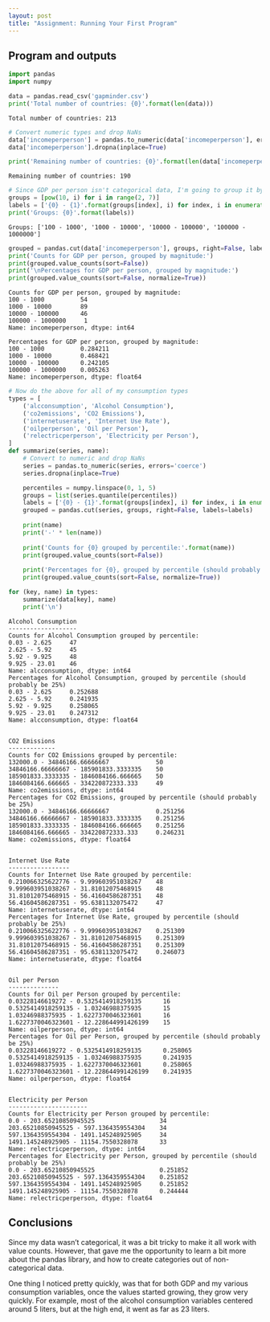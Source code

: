 ```yaml
---
layout: post
title: "Assignment: Running Your First Program"
---
```


## Program and outputs

```python
import pandas
import numpy

data = pandas.read_csv('gapminder.csv')
print('Total number of countries: {0}'.format(len(data)))
```

    Total number of countries: 213



```python
# Convert numeric types and drop NaNs
data['incomeperperson'] = pandas.to_numeric(data['incomeperperson'], errors='coerce')
data['incomeperperson'].dropna(inplace=True)

print('Remaining number of countries: {0}'.format(len(data['incomeperperson'])))
```

    Remaining number of countries: 190



```python
# Since GDP per person isn't categorical data, I'm going to group it by magnitude first
groups = [pow(10, i) for i in range(2, 7)]
labels = ['{0} - {1}'.format(groups[index], i) for index, i in enumerate(groups[1:])]
print('Groups: {0}'.format(labels))
```

    Groups: ['100 - 1000', '1000 - 10000', '10000 - 100000', '100000 - 1000000']



```python
grouped = pandas.cut(data['incomeperperson'], groups, right=False, labels=labels)
print('Counts for GDP per person, grouped by magnitude:')
print(grouped.value_counts(sort=False))
print('\nPercentages for GDP per person, grouped by magnitude:')
print(grouped.value_counts(sort=False, normalize=True))
```

    Counts for GDP per person, grouped by magnitude:
    100 - 1000          54
    1000 - 10000        89
    10000 - 100000      46
    100000 - 1000000     1
    Name: incomeperperson, dtype: int64
    
    Percentages for GDP per person, grouped by magnitude:
    100 - 1000          0.284211
    1000 - 10000        0.468421
    10000 - 100000      0.242105
    100000 - 1000000    0.005263
    Name: incomeperperson, dtype: float64



```python
# Now do the above for all of my consumption types
types = [
    ('alcconsumption', 'Alcohol Consumption'),
    ('co2emissions', 'CO2 Emissions'),
    ('internetuserate', 'Internet Use Rate'),
    ('oilperperson', 'Oil per Person'),
    ('relectricperperson', 'Electricity per Person'),
]
def summarize(series, name):
    # Convert to numeric and drop NaNs
    series = pandas.to_numeric(series, errors='coerce')
    series.dropna(inplace=True)

    percentiles = numpy.linspace(0, 1, 5)
    groups = list(series.quantile(percentiles))
    labels = ['{0} - {1}'.format(groups[index], i) for index, i in enumerate(groups[1:])]
    grouped = pandas.cut(series, groups, right=False, labels=labels)
    
    print(name)
    print('-' * len(name))
    
    print('Counts for {0} grouped by percentile:'.format(name))
    print(grouped.value_counts(sort=False))
    
    print('Percentages for {0}, grouped by percentile (should probably be 25%)'.format(name))
    print(grouped.value_counts(sort=False, normalize=True))

for (key, name) in types:
    summarize(data[key], name)
    print('\n')
```

    Alcohol Consumption
    -------------------
    Counts for Alcohol Consumption grouped by percentile:
    0.03 - 2.625     47
    2.625 - 5.92     45
    5.92 - 9.925     48
    9.925 - 23.01    46
    Name: alcconsumption, dtype: int64
    Percentages for Alcohol Consumption, grouped by percentile (should probably be 25%)
    0.03 - 2.625     0.252688
    2.625 - 5.92     0.241935
    5.92 - 9.925     0.258065
    9.925 - 23.01    0.247312
    Name: alcconsumption, dtype: float64
    
    
    CO2 Emissions
    -------------
    Counts for CO2 Emissions grouped by percentile:
    132000.0 - 34846166.66666667             50
    34846166.66666667 - 185901833.3333335    50
    185901833.3333335 - 1846084166.666665    50
    1846084166.666665 - 334220872333.333     49
    Name: co2emissions, dtype: int64
    Percentages for CO2 Emissions, grouped by percentile (should probably be 25%)
    132000.0 - 34846166.66666667             0.251256
    34846166.66666667 - 185901833.3333335    0.251256
    185901833.3333335 - 1846084166.666665    0.251256
    1846084166.666665 - 334220872333.333     0.246231
    Name: co2emissions, dtype: float64
    
    
    Internet Use Rate
    -----------------
    Counts for Internet Use Rate grouped by percentile:
    0.210066325622776 - 9.999603951038267    48
    9.999603951038267 - 31.81012075468915    48
    31.81012075468915 - 56.41604586287351    48
    56.41604586287351 - 95.6381132075472     47
    Name: internetuserate, dtype: int64
    Percentages for Internet Use Rate, grouped by percentile (should probably be 25%)
    0.210066325622776 - 9.999603951038267    0.251309
    9.999603951038267 - 31.81012075468915    0.251309
    31.81012075468915 - 56.41604586287351    0.251309
    56.41604586287351 - 95.6381132075472     0.246073
    Name: internetuserate, dtype: float64
    
    
    Oil per Person
    --------------
    Counts for Oil per Person grouped by percentile:
    0.03228146619272 - 0.5325414918259135      16
    0.5325414918259135 - 1.03246988375935      15
    1.03246988375935 - 1.6227370046323601      16
    1.6227370046323601 - 12.228644991426199    15
    Name: oilperperson, dtype: int64
    Percentages for Oil per Person, grouped by percentile (should probably be 25%)
    0.03228146619272 - 0.5325414918259135      0.258065
    0.5325414918259135 - 1.03246988375935      0.241935
    1.03246988375935 - 1.6227370046323601      0.258065
    1.6227370046323601 - 12.228644991426199    0.241935
    Name: oilperperson, dtype: float64
    
    
    Electricity per Person
    ----------------------
    Counts for Electricity per Person grouped by percentile:
    0.0 - 203.65210850945525                  34
    203.65210850945525 - 597.1364359554304    34
    597.1364359554304 - 1491.145248925905     34
    1491.145248925905 - 11154.7550328078      33
    Name: relectricperperson, dtype: int64
    Percentages for Electricity per Person, grouped by percentile (should probably be 25%)
    0.0 - 203.65210850945525                  0.251852
    203.65210850945525 - 597.1364359554304    0.251852
    597.1364359554304 - 1491.145248925905     0.251852
    1491.145248925905 - 11154.7550328078      0.244444
    Name: relectricperperson, dtype: float64
    
    
## Conclusions

Since my data wasn&rsquo;t categorical, it was a bit tricky to make it all work with value counts. However, that gave me the opportunity to learn a bit more about the pandas library, and how to create categories out of non-categorical data.

One thing I noticed pretty quickly, was that for both GDP and my various consumption variables, once the values started growing, they grow very quickly. For example, most of the alcohol consumption variables centered around 5 liters, but at the high end, it went as far as 23 liters.
